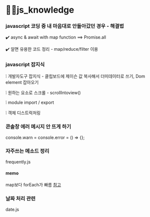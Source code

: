 # 🧞‍♂️js_knowledge

### javascript 코딩 중 내 마음대로 안돌아갔던 경우 - 해결법

✔️ async & await with map function ==> Promise.all 

✔️ 알면 유용한 코드 정리 - map/reduce/filter 이용

### javascript 잡지식

❕ 개발자도구 잡지식 - 클립보드에 제이슨 값 복사해서 더미데이터로 쓰기, Dom element 잡아오기

❕ 원하는 요소로 스크롤 - scrollIntoview()

❕ module import / export

❕ 객체 디스트럭처링

### 콘솔창 에러 메시지 안 뜨게 하기
console.warn = console.error = () => {};

### 자주쓰는 메소드 정리
frequently.js

#### memo
map보다 forEach가 빠름
[참고](https://pewww.tistory.com/12)

### 날짜 처리 관련
date.js
